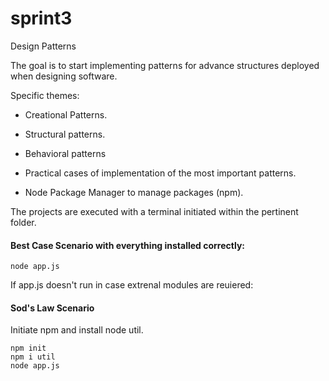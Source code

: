# sprint3
Design Patterns

The goal is to start implementing patterns for advance structures deployed when designing software.

Specific themes:

* Creational Patterns.

* Structural patterns.

* Behavioral patterns

* Practical cases of implementation of the most important patterns.

* Node Package Manager to manage packages (npm).

The projects are executed with a terminal initiated within the pertinent folder.

#### Best Case Scenario with everything installed correctly:
```
node app.js
```

If app.js doesn't run in case extrenal modules are reuiered:

#### Sod's Law Scenario

Initiate npm and install node util. 

```
npm init 
npm i util
node app.js
```

